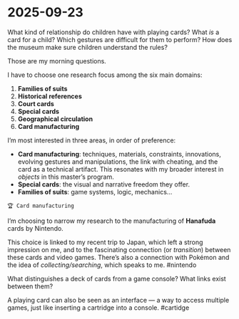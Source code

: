 # 2025-09-23

What kind of relationship do children have with playing cards?
What _is_ a card for a child?
Which gestures are difficult for them to perform?
How does the museum make sure children understand the rules?

Those are my morning questions.

I have to choose one research focus among the six main domains:

1. **Families of suits** 
2. **Historical references**
3. **Court cards**
4. **Special cards**
5. **Geographical circulation**
6. **Card manufacturing**

I’m most interested in three areas, in order of preference:

- **Card manufacturing**: techniques, materials, constraints, innovations, evolving gestures and manipulations, the link with cheating, and the card as a technical artifact. This resonates with my broader interest in _objects_ in this master’s program.
- **Special cards**: the visual and narrative freedom they offer.
- **Families of suits**: game systems, logic, mechanics…

```text
🏆 Card manufacturing
```

I’m choosing to narrow my research to the manufacturing of **Hanafuda** cards by Nintendo.

This choice is linked to my recent trip to Japan, which left a strong impression on me, and to the fascinating connection (or _transition_) between these cards and video games. There’s also a connection with Pokémon and the idea of _collecting/searching_, which speaks to me. #nintendo

What distinguishes a deck of cards from a game console?
What links exist between them?

A playing card can also be seen as an interface — a way to access multiple games, just like inserting a cartridge into a console. #cartidge